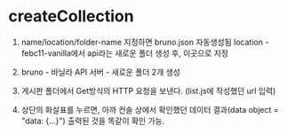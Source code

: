 # createCollection

1. name/location/folder-name 지정하면 bruno.json 자동생성됨
   location - febc11-vanilla에서 api라는 새로운 폴더 생성 후, 이곳으로 지정

2. bruno - 바닐라 API 서버 - 새로운 폴더 2개 생성
3. 게시판 폴더에서 Get방식의 HTTP 요청을 보낸다. (list.js에 작성했던 url 입력)
4. 상단의 화살표를 누르면, 아까 컨솔 상에서 확인했던 데이터 결과(data object = "data: {...}") 출력된 것을 똑같이 확인 가능.
<!-- {
  "ok": 1,
  "item": [],
  "pagination": {
    "page": 1,
    "limit": 0,
    "total": 0,
    "totalPages": 1
  }
} -->
